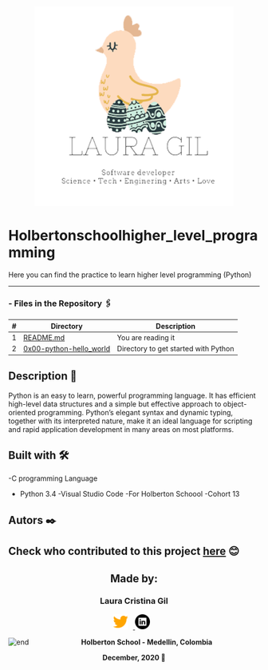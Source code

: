 <p align="center">
  <img src="https://github.com/lacrisy21/README-stuff/blob/main/Logomy.png" width="400"/>
 <br>
 </p>
</p>

# Holbertonschoolhigher_level_programming

Here you can find the practice to learn higher level programming (Python)

---
### - Files in the Repository 🖇️

#|Directory|Description
---|---|---
1|[README.md](./README.md)| You are reading it
2|[0x00-python-hello_world](./0x00-python-hello_world)| Directory to get started with Python


## Description 🚀

Python is an easy to learn, powerful programming language. It has efficient high-level data structures and a simple but effective approach to object-oriented programming. Python’s elegant syntax and dynamic typing, together with its interpreted nature, make it an ideal language for scripting and rapid application development in many areas on most platforms.

## Built with 🛠️
-C programming Language
- Python 3.4
-Visual Studio Code
-For Holberton Schoool
-Cohort 13

## Autors ✒️

Check who contributed to this project [here](https://github.com/your/project/contributors)
😊
---
<p align="center">
  <h2 align="center">Made by:</h2>
    <h3 align="center">Laura Cristina Gil</h3>
      <p align="center">
        <a href="https://twitter.com/Laa_Titina" target="_blank">
            <img alt="twitter_page" src="https://github.com/lacrisy21/README-stuff/blob/main/twitter.png" style="float: center; margin-right: 10px" height="30" width="30">
        </a>
        <a href="https://www.linkedin.com/in/lcristinagil/" target="_blank">
            <img alt="linkedin_page" src="https://github.com/lacrisy21/README-stuff/blob/main/LinkedIn.png" style="float: center; margin-right: 10px" height="30"  width="30">
        </a>
      </p>
</p>

<p align="center">
   <img src="https://www.holbertonschool.com/holberton-logo.png"
     alt="end"
     style="float: left; margin-right: 10px;">
</p>
<p align="center">
<b>Holberton School - Medellin, Colombia<b><br>
</p>
<p align="center">
<b>December, 2020 🎄<b>
</p>